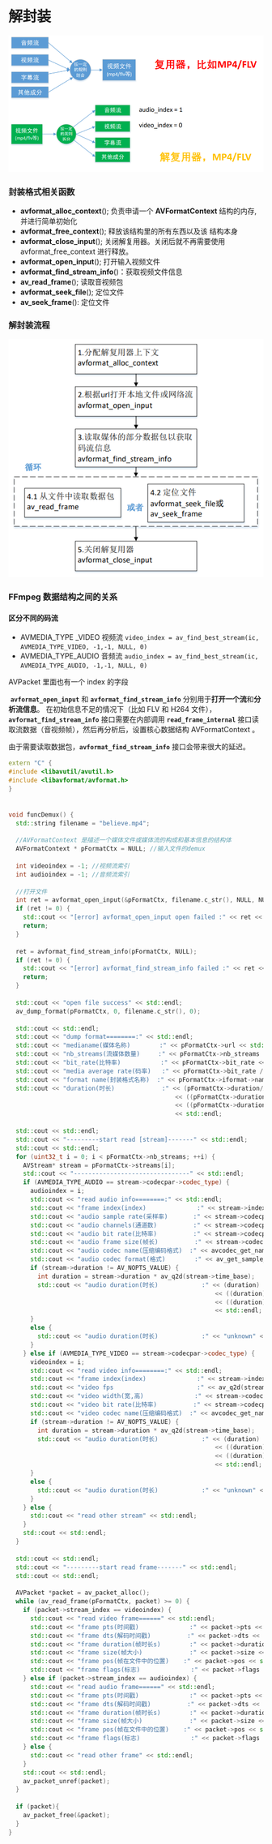  

# 解封装

![image-20231128195042223](markdownimage/image-20231128195042223.png)

### 封装格式相关函数

- **avformat_alloc_context**(); 负责申请一个 **AVFormatContext** 结构的内存,并进行简单初始化 
- **avformat_free_context**(); 释放该结构里的所有东西以及该 结构本身 
- **avformat_close_input**(); 关闭解复用器。关闭后就不再需要使用avformat_free_context 进行释放。 
- **avformat_open_input**(); 打开输入视频文件 
- **avformat_find_stream_info**()：获取视频文件信息 
- **av_read_frame**();  读取音视频包 
- **avformat_seek_file**();  定位文件 
- **av_seek_frame**(): 定位文件





### 解封装流程

![image-20231129101728899](markdownimage/image-20231129101728899.png)

### FFmpeg 数据结构之间的关系

#### 区分不同的码流

- AVMEDIA_TYPE _VIDEO 视频流 
  `video_index = av_find_best_stream(ic, AVMEDIA_TYPE_VIDEO, -1,-1, NULL, 0)` 
- AVMEDIA_TYPE_AUDIO 音频流 
  `audio_index = av_find_best_stream(ic, AVMEDIA_TYPE_AUDIO, -1,-1, NULL, 0)`

AVPacket 里面也有一个 index 的字段



​		**`avformat_open_input`** 和 **`avformat_find_stream_info`** 分别用于**打开一个流**和**分析流信息**。 在初始信息不足的情况下（比如 FLV 和 H264 文件）， **`avformat_find_stream_info`** 接口需要在内部调用 **`read_frame_internal`** 接口读取流数据（音视频帧），然后再分析后，设置核心数据结构 AVFormatContext 。 

​		由于需要读取数据包，**`avformat_find_stream_info`** 接口会带来很大的延迟。



```c++
extern "C" {
#include <libavutil/avutil.h>
#include <libavformat/avformat.h>
}


void funcDemux() {
  std::string filename = "believe.mp4";

  //AVFormatContext 是描述一个媒体文件或媒体流的构成和基本信息的结构体
  AVFormatContext * pFormatCtx = NULL; //输入文件的demux

  int videoindex = -1; //视频流索引
  int audioindex = -1; //音频流索引

  //打开文件
  int ret = avformat_open_input(&pFormatCtx, filename.c_str(), NULL, NULL);
  if (ret != 0) {
    std::cout << "[error] avformat_open_input open failed :" << ret << std::endl;
    return;
  }

  ret = avformat_find_stream_info(pFormatCtx, NULL);
  if (ret != 0) {
    std::cout << "[error] avformat_find_stream_info failed :" << ret << std::endl;
    return;
  }

  std::cout << "open file success" << std::endl;
  av_dump_format(pFormatCtx, 0, filename.c_str(), 0);

  std::cout << std::endl;
  std::cout << "dump format========:" << std::endl;
  std::cout << "medianame(媒体名称)        :" << pFormatCtx->url << std::endl;
  std::cout << "nb_streams(流媒体数量)     :" << pFormatCtx->nb_streams << std::endl;
  std::cout << "bit_rate(比特率)           :" << pFormatCtx->bit_rate << std::endl;
  std::cout << "media average rate(码率)   :" << pFormatCtx->bit_rate / 1024 << "kbps" << std::endl;
  std::cout << "format name(封装格式名称)  :" << pFormatCtx->iformat->name << std::endl;
  std::cout << "duration(时长)             :" << (pFormatCtx->duration/AV_TIME_BASE)/3600 << "h"
                                              << ((pFormatCtx->duration/AV_TIME_BASE)%3600)/60 << "m"
                                              << ((pFormatCtx->duration/AV_TIME_BASE)%3600)%60 << "s" 
                                              << std::endl;

  std::cout << std::endl;
  std::cout << "---------start read [stream]-------" << std::endl;
  std::cout << std::endl;
  for (uint32_t i = 0; i < pFormatCtx->nb_streams; ++i) {
    AVStream* stream = pFormatCtx->streams[i];
    std::cout << "--------------------------------" << std::endl;
    if (AVMEDIA_TYPE_AUDIO == stream->codecpar->codec_type) {
      audioindex = i;
      std::cout << "read audio info========:" << std::endl;
      std::cout << "frame index(index)              :" << stream->index << std::endl;
      std::cout << "audio sample rate(采样率)       :" << stream->codecpar->sample_rate << std::endl;
      std::cout << "audio channels(通道数)          :" << stream->codecpar->channels << std::endl;
      std::cout << "audio bit rate(比特率)          :" << stream->codecpar->bit_rate << std::endl;
      std::cout << "audio frame size(帧长)          :" << stream->codecpar->frame_size << std::endl;
      std::cout << "audio codec name(压缩编码格式)  :" << avcodec_get_name(stream->codecpar->codec_id) << std::endl;
      std::cout << "audio codec format(格式)        :" << av_get_sample_fmt_name((AVSampleFormat)stream->codecpar->format) << std::endl;
      if (stream->duration != AV_NOPTS_VALUE) {
        int duration = stream->duration * av_q2d(stream->time_base);
        std::cout << "audio duration(时长)            :" << (duration) / 3600 << "h"
                                                         << ((duration) % 3600) / 60 << "m"
                                                         << ((duration) % 3600) % 60 << "s"
                                                         << std::endl;
      }
      else {
        std::cout << "audio duration(时长)            :" << "unknown" << std::endl;
      }
    } else if (AVMEDIA_TYPE_VIDEO == stream->codecpar->codec_type) {
      videoindex = i;
      std::cout << "read video info========:" << std::endl;
      std::cout << "frame index(index)              :" << stream->index << std::endl;
      std::cout << "video fps                       :" << av_q2d(stream->avg_frame_rate) << std::endl;
      std::cout << "video width(宽,高)              :" << stream->codecpar->width << "," << stream->codecpar->height << std::endl;
      std::cout << "video bit rate(比特率)          :" << stream->codecpar->bit_rate << std::endl;
      std::cout << "video codec name(压缩编码格式)  :" << avcodec_get_name(stream->codecpar->codec_id) << std::endl;
      if (stream->duration != AV_NOPTS_VALUE) {
        int duration = stream->duration * av_q2d(stream->time_base);
        std::cout << "audio duration(时长)            :" << (duration) / 3600 << "h"
                                                         << ((duration) % 3600) / 60 << "m"
                                                         << ((duration) % 3600) % 60 << "s"
                                                         << std::endl;
      }
      else {
        std::cout << "audio duration(时长)            :" << "unknown" << std::endl;
      }
    } else {
      std::cout << "read other stream" << std::endl;
    }
    std::cout << std::endl;
  }

  std::cout << std::endl;
  std::cout << "---------start read frame-------" << std::endl;
  std::cout << std::endl;

  AVPacket *packet = av_packet_alloc();
  while (av_read_frame(pFormatCtx, packet) >= 0) {
    if (packet->stream_index == videoindex) {
      std::cout << "read video frame======" << std::endl;
      std::cout << "frame pts(时间戳)              :" << packet->pts << std::endl;
      std::cout << "frame dts(解码时间戳)          :" << packet->dts << std::endl;
      std::cout << "frame duration(帧时长s)        :" << packet->duration * av_q2d(pFormatCtx->streams[packet->stream_index]->time_base) << std::endl;
      std::cout << "frame size(帧大小)             :" << packet->size << std::endl;
      std::cout << "frame pos(帧在文件中的位置)    :" << packet->pos << std::endl;
      std::cout << "frame flags(标志)              :" << packet->flags << std::endl;
    } else if (packet->stream_index == audioindex) {
      std::cout << "read audio frame======" << std::endl;
      std::cout << "frame pts(时间戳)              :" << packet->pts << std::endl;
      std::cout << "frame dts(解码时间戳)          :" << packet->dts << std::endl;
      std::cout << "frame duration(帧时长s)        :" << packet->duration * av_q2d(pFormatCtx->streams[packet->stream_index]->time_base) << std::endl;
      std::cout << "frame size(帧大小)             :" << packet->size << std::endl;
      std::cout << "frame pos(帧在文件中的位置)    :" << packet->pos << std::endl;
      std::cout << "frame flags(标志)              :" << packet->flags << std::endl;
    } else {
      std::cout << "read other frame" << std::endl;
    }
    std::cout << std::endl;
    av_packet_unref(packet);
  }

  if (packet){
    av_packet_free(&packet);
  }
}

```















































